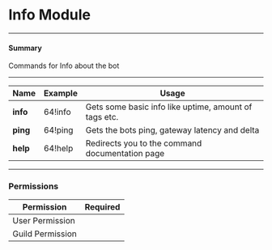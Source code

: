 # Info Module

---
#### Summary

Commands for Info about the bot

---

| Name        | Example    | Usage
|-------------|----------- |----------
| **info**    | 64!info    | Gets some basic info like uptime, amount of tags etc.
| **ping**    | 64!ping    | Gets the bots ping, gateway latency and delta
| **help**    | 64!help    | Redirects you to the command documentation page
---
### Permissions
| Permission       | Required
| -----------------|:-------------
| User Permission  | 
| Guild Permission |
